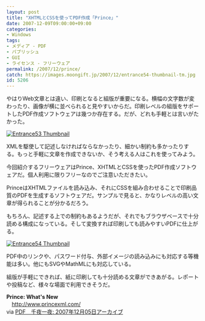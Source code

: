 ```yaml
---
layout: post
title: "XHTMLとCSSを使ってPDF作成「Prince」"
date: 2007-12-09T09:00:00+09:00
categories:
- Windows
tags: 
- メディア - PDF
- パブリッシュ
- GUI
- ライセンス - フリーウェア
permalink: /2007/12/prince/
catch: https://images.moongift.jp/2007/12/entrance54-thumbnail-tm.jpg
id: 5206
---
```

やはりWeb文章とは違い、印刷となると組版が重要になる。横幅の文字数が変わったり、画像が横に並べられると見やすいからだ。印刷レベルの組版をサポートしたPDF作成ソフトウェアは幾つか存在する。だが、どれも手軽とは言いがたかった。   
  
[![Entrance53 Thumbnail](https://images.moongift.jp/2007/12/entrance53-thumbnail-tm.jpg)](https://images.moongift.jp/2007/12/entrance53-thumbnail.png)  
  
XMLを駆使して記述しなければならなかったり、細かい制約も多かったりする。もっと手軽に文章を作成できないか、そう考える人はこれを使ってみよう。   
  
今回紹介するフリーウェアはPrince、XHTMLとCSSを使ったPDF作成ソフトウェアだ。個人利用に限りフリーなのでご注意いただきたい。   
  
<!--more-->  
PrinceはXHTMLファイルを読み込み、それにCSSを組み合わせることで印刷品質のPDFを生成するソフトウェアだ。サンプルで見ると、かなりレベルの高い文章が得られることが分かるだろう。   
  
もちろん、記述する上での制約もあるようだが、それでもブラウザベースで十分読める構成になっている。そして変換すれば印刷しても読みやすいPDFに仕上がる。   
  
[![Entrance54 Thumbnail](https://images.moongift.jp/2007/12/entrance54-thumbnail-tm.jpg)](https://images.moongift.jp/2007/12/entrance54-thumbnail.png)  
  
PDF中のリンクや、パスワード付与、外部イメージの読み込みにも対応する等機能は多い。他にもSVGやMathMLにも対応している。   
  
組版が手軽にできれば、紙に印刷しても十分読める文章ができあがる。レポートや投稿など、様々な場面で利用できそうだ。   
  
**Prince: What's New**   
　[http://www.princexml.com/   
](http://www.princexml.com/)via [PDF　千夜一夜](http://blog.antenna.co.jp/PDFTool/archives/2007/12/05/#000894)[: 2007](http://blog.antenna.co.jp/PDFTool/archives/2007/12/05/#000894)[年](http://blog.antenna.co.jp/PDFTool/archives/2007/12/05/#000894)[12](http://blog.antenna.co.jp/PDFTool/archives/2007/12/05/#000894)[月](http://blog.antenna.co.jp/PDFTool/archives/2007/12/05/#000894)[05](http://blog.antenna.co.jp/PDFTool/archives/2007/12/05/#000894)[日](http://blog.antenna.co.jp/PDFTool/archives/2007/12/05/#000894)[](http://blog.antenna.co.jp/PDFTool/archives/2007/12/05/#000894)[アーカイブ](http://blog.antenna.co.jp/PDFTool/archives/2007/12/05/#000894)[  
](http://blog.antenna.co.jp/PDFTool/archives/2007/12/05/#000894)

